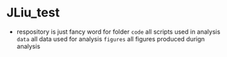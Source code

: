# JLiu_test

- respository is just fancy word for folder
`code` all scripts used in analysis
`data` all data used for analysis
`figures` all figures produced durign analysis

